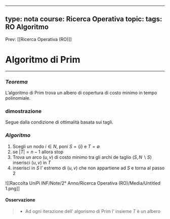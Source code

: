 
---
type: nota
course: Ricerca Operativa
topic: 
tags: RO Algoritmo
---

Prev: [[Ricerca Operativa (RO)]]

# Algoritmo di Prim
---


### *Teorema*

L’algoritmo di Prim trova un albero di copertura di costo minimo in tempo polinomiale.

### dimostrazione

Segue dalla condizione di ottimalità basata sui tagli.

### *Algoritmo*

1. Scegli un nodo $i \in N$, poni $S = \{i\}$ e $T = \emptyset$
2. se $|T|= n-1$ allora stop
3. Trova un arco $(u,v)$ di costo minimo tra gli archi de taglio $(S,N \backslash S)$ inserisci $(u,v)$ in  $T$
4. inserisci in $S$ l’ estremo di $(u,v)$ che non appartiene ad $S$ e torna al passo $2$

![[Raccolta UniPi INF/Note/2° Anno/Ricerca Operativa (RO)/Media/Untitled 1.png]]


#### Osservazione
>- Ad ogni iterazione dell’ algorismo di Prim l‘ insieme  $T$ è un albero
